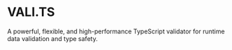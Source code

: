 # VALI.TS
A powerful, flexible, and high-performance TypeScript validator for runtime data validation and type safety.

